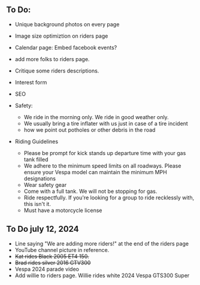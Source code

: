 ## To Do:
- Unique background photos on every page
- Image size optimiztion on riders page
- Calendar page: Embed facebook events?
- add more folks to riders page.
- Critique some riders descriptions.
- Interest form
- SEO
- Safety:
    - We ride in the morning only. We ride in good weather only.
    - We usually bring a tire inflater with us just in case of a tire incident
    - how we point out potholes or other debris in  the road

- Riding Guidelines
    - Please be prompt for kick stands up departure time with your gas tank filled 
    - We adhere to  the minimum speed limits on all roadways. Please ensure your Vespa model can maintain the minimum MPH designations
    - Wear safety gear
    - Come with a full tank. We will not be stopping for gas.
    - Ride respectfully. If you're looking for a group to ride recklessly with, this isn't it.
    - Must have a motorcycle license

## To Do july 12, 2024
- Line saying "We are adding more riders!" at the end of the riders page
- YouTube channel picture in reference.
- ~~Kat rides Black 2005 ET4 150.~~
- ~~Brad rides silver 2016 GTV300~~
- Vespa 2024 parade video
- Add willie to riders page. Willie rides white 2024 Vespa GTS300 Super
